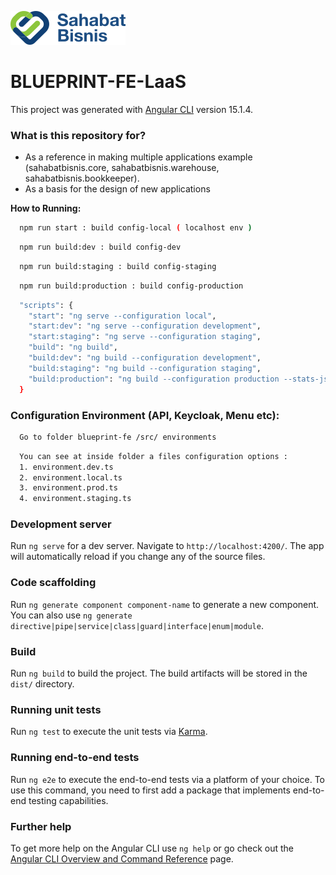 ![Scheme](./src/assets/backoffice/logo/logo-sabi.svg)

# BLUEPRINT-FE-LaaS

This project was generated with [Angular CLI](https://github.com/angular/angular-cli) version 15.1.4.

### What is this repository for? ###

* As a reference in making multiple applications example (sahabatbisnis.core, sahabatbisnis.warehouse, sahabatbisnis.bookkeeper).
* As a basis for the design of new applications

**How to Running:**
```sh
  npm run start : build config-local ( localhost env )
```
```sh
  npm run build:dev : build config-dev
```
```sh
  npm run build:staging : build config-staging
```
```sh
  npm run build:production : build config-production
```
```sh
  "scripts": {
    "start": "ng serve --configuration local",
    "start:dev": "ng serve --configuration development",
    "start:staging": "ng serve --configuration staging",
    "build": "ng build",
    "build:dev": "ng build --configuration development",
    "build:staging": "ng build --configuration staging",
    "build:production": "ng build --configuration production --stats-json",
  }
```

### Configuration Environment (API, Keycloak, Menu etc):

```sh
  Go to folder blueprint-fe /src/ environments
```

```sh
  You can see at inside folder a files configuration options :
  1. environment.dev.ts
  2. environment.local.ts
  3. environment.prod.ts
  4. environment.staging.ts
```

### Development server

Run `ng serve` for a dev server. Navigate to `http://localhost:4200/`. The app will automatically reload if you change any of the source files.

### Code scaffolding

Run `ng generate component component-name` to generate a new component. You can also use `ng generate directive|pipe|service|class|guard|interface|enum|module`.

### Build

Run `ng build` to build the project. The build artifacts will be stored in the `dist/` directory.

### Running unit tests

Run `ng test` to execute the unit tests via [Karma](https://karma-runner.github.io).

### Running end-to-end tests

Run `ng e2e` to execute the end-to-end tests via a platform of your choice. To use this command, you need to first add a package that implements end-to-end testing capabilities.

### Further help

To get more help on the Angular CLI use `ng help` or go check out the [Angular CLI Overview and Command Reference](https://angular.io/cli) page.
